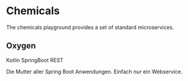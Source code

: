 # Chemicals

The chemicals playground provides a set of standard microservices.

## Oxygen 
Kotlin SpringBoot REST

Die Mutter aller Spring Boot Anwendungen. Einfach nur ein Webservice.
